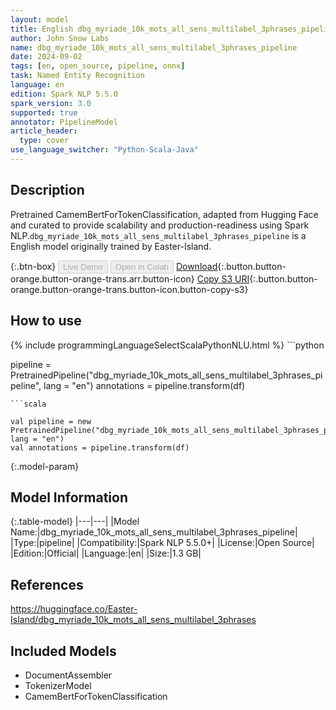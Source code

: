 ```yaml
---
layout: model
title: English dbg_myriade_10k_mots_all_sens_multilabel_3phrases_pipeline pipeline CamemBertForTokenClassification from Easter-Island
author: John Snow Labs
name: dbg_myriade_10k_mots_all_sens_multilabel_3phrases_pipeline
date: 2024-09-02
tags: [en, open_source, pipeline, onnx]
task: Named Entity Recognition
language: en
edition: Spark NLP 5.5.0
spark_version: 3.0
supported: true
annotator: PipelineModel
article_header:
  type: cover
use_language_switcher: "Python-Scala-Java"
---
```


## Description

Pretrained CamemBertForTokenClassification, adapted from Hugging Face and curated to provide scalability and production-readiness using Spark NLP.`dbg_myriade_10k_mots_all_sens_multilabel_3phrases_pipeline` is a English model originally trained by Easter-Island.

{:.btn-box}
<button class="button button-orange" disabled>Live Demo</button>
<button class="button button-orange" disabled>Open in Colab</button>
[Download](https://s3.amazonaws.com/auxdata.johnsnowlabs.com/public/models/dbg_myriade_10k_mots_all_sens_multilabel_3phrases_pipeline_en_5.5.0_3.0_1725266965733.zip){:.button.button-orange.button-orange-trans.arr.button-icon}
[Copy S3 URI](s3://auxdata.johnsnowlabs.com/public/models/dbg_myriade_10k_mots_all_sens_multilabel_3phrases_pipeline_en_5.5.0_3.0_1725266965733.zip){:.button.button-orange.button-orange-trans.button-icon.button-copy-s3}

## How to use



<div class="tabs-box" markdown="1">
{% include programmingLanguageSelectScalaPythonNLU.html %}
```python

pipeline = PretrainedPipeline("dbg_myriade_10k_mots_all_sens_multilabel_3phrases_pipeline", lang = "en")
annotations =  pipeline.transform(df)   

```
```scala

val pipeline = new PretrainedPipeline("dbg_myriade_10k_mots_all_sens_multilabel_3phrases_pipeline", lang = "en")
val annotations = pipeline.transform(df)

```
</div>

{:.model-param}
## Model Information

{:.table-model}
|---|---|
|Model Name:|dbg_myriade_10k_mots_all_sens_multilabel_3phrases_pipeline|
|Type:|pipeline|
|Compatibility:|Spark NLP 5.5.0+|
|License:|Open Source|
|Edition:|Official|
|Language:|en|
|Size:|1.3 GB|

## References

https://huggingface.co/Easter-Island/dbg_myriade_10k_mots_all_sens_multilabel_3phrases

## Included Models

- DocumentAssembler
- TokenizerModel
- CamemBertForTokenClassification